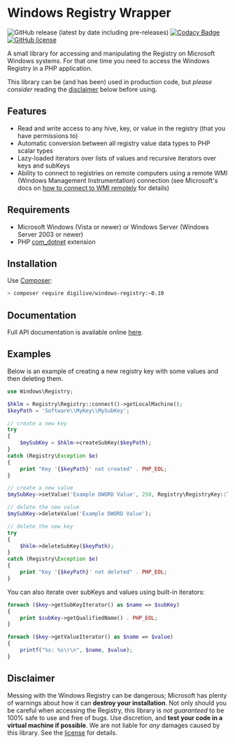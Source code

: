 # Windows Registry Wrapper
![GitHub release (latest by date including pre-releases)](https://img.shields.io/github/v/release/digilive/windows-registry?include_prereleases)
[![Codacy Badge](https://app.codacy.com/project/badge/Grade/99a5eba931544d3d87b30e1f5999d6aa)](https://www.codacy.com/manual/DigiLive/windows-registry?utm_source=github.com&amp;utm_medium=referral&amp;utm_content=DigiLive/windows-registry&amp;utm_campaign=Badge_Grade)
[![GitHub license](https://img.shields.io/github/license/DigiLive/windows-registry)](https://github.com/DigiLive/windows-registry/blob/master/LICENSE)

A small library for accessing and manipulating the Registry on Microsoft Windows systems. For that one time you need to 
access the Windows Registry in a PHP application.

This library can be (and has been) used in production code, but *please consider* reading the [disclaimer](#disclaimer) 
below before using.

## Features
-   Read and write access to any hive, key, or value in the registry (that you have permissions to)
-   Automatic conversion between all registry value data types to PHP scalar types
-   Lazy-loaded iterators over lists of values and recursive iterators over keys and subKeys
-   Ability to connect to registries on remote computers using a remote WMI (Windows Management Instrumentation) connection (see Microsoft's docs on [how to connect to WMI remotely](https://msdn.microsoft.com/en-us/library/aa389290%28v=vs.85%29.aspx) for details)

## Requirements
-   Microsoft Windows (Vista or newer) or Windows Server (Windows Server 2003 or newer)
-   PHP [com_dotnet](http://php.net/manual/en/book.com.php) extension

## Installation
Use [Composer](http://getcomposer.org):

```sh
> composer require digilive/windows-registry:~0.10
```

## Documentation
Full API documentation is available online [here](https://docs.microsoft.com/en-us/previous-versions/windows/desktop/regprov/stdregprov).

## Examples
Below is an example of creating a new registry key with some values and then deleting them.

```php
use Windows\Registry;

$hklm = Registry\Registry::connect()->getLocalMachine();
$keyPath = 'Software\\MyKey\\MySubKey';

// create a new key
try
{
    $mySubKey = $hklm->createSubKey($keyPath);
}
catch (Registry\Exception $e)
{
    print "Key '{$keyPath}' not created" . PHP_EOL;
}

// create a new value
$mySubKey->setValue('Example DWORD Value', 250, Registry\RegistryKey::TYPE_DWORD);

// delete the new value
$mySubKey->deleteValue('Example DWORD Value');

// delete the new key
try
{
    $hklm->deleteSubKey($keyPath);
}
catch (Registry\Exception $e)
{
    print "Key '{$keyPath}' not deleted" . PHP_EOL;
}
```

You can also iterate over subKeys and values using built-in iterators:

```php
foreach ($key->getSubKeyIterator() as $name => $subKey)
{
    print $subKey->getQualifiedName() . PHP_EOL;
}

foreach ($key->getValueIterator() as $name => $value)
{
    printf("%s: %s\r\n", $name, $value);
}
```

## Disclaimer
Messing with the Windows Registry can be dangerous; Microsoft has plenty of warnings about how it can **destroy your 
installation**. Not only should you be careful when accessing the Registry, this library is *not guaranteed* to be 100%
safe to use and free of bugs. Use discretion, and **test your code in a virtual machine if possible**. We are not liable 
for *any* damages caused by this library. See the [license](LICENSE) for details.
